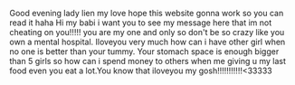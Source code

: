 Good evening lady lien my love hope this website gonna work so you can read it haha
Hi my babi i want you to see my message here that im not cheating on you!!!!! you are my one and only so don't be so crazy like you own a mental hospital. Iloveyou very much how can i have other girl when no one is better than your tummy. Your stomach space is enough bigger than 5 girls so how can i 
  spend money to others when me giving u my last food even you eat a lot.You know that iloveyou my gosh!!!!!!!!!!!<33333
